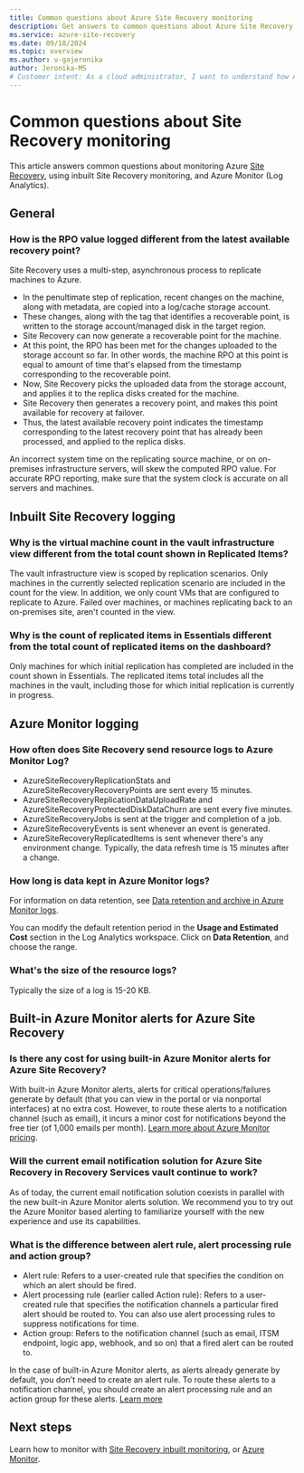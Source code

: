 ```yaml
---
title: Common questions about Azure Site Recovery monitoring 
description: Get answers to common questions about Azure Site Recovery monitoring, using inbuilt monitoring and Azure Monitor (Log Analytics)
ms.service: azure-site-recovery
ms.date: 09/18/2024
ms.topic: overview
ms.author: v-gajeronika
author: Jeronika-MS
# Customer intent: As a cloud administrator, I want to understand how Azure Site Recovery monitoring works, so that I can effectively track replication status and ensure the reliability of backups during failover scenarios.
---
```

# Common questions about Site Recovery monitoring

This article answers common questions about monitoring Azure [Site Recovery](site-recovery-overview.md), using inbuilt Site Recovery monitoring, and Azure Monitor (Log Analytics).

## General

### How is the RPO value logged different from the latest available recovery point?

Site Recovery uses a multi-step, asynchronous process to replicate machines to Azure.

- In the penultimate step of replication, recent changes on the machine, along with metadata, are copied into a log/cache storage account.
- These changes, along with the tag that identifies a recoverable point, is written to the storage account/managed disk in the target region.
- Site Recovery can now generate a recoverable point for the machine.
- At this point, the RPO has been met for the changes uploaded to the storage account so far. In other words, the machine RPO at this point is equal to amount of time that's elapsed from the timestamp corresponding to the recoverable point.
- Now, Site Recovery picks the uploaded data from the storage account, and applies it to the replica disks created for the machine.
- Site Recovery then generates a recovery point, and makes this point available for recovery at failover.
- Thus, the latest available recovery point indicates the timestamp corresponding to the latest recovery point that has already been processed, and applied to the replica disks.


An incorrect system time on the replicating source machine, or on on-premises infrastructure servers, will skew the computed RPO value. For accurate RPO reporting, make sure that the system clock is accurate on all servers and machines.



## Inbuilt Site Recovery logging


### Why is the virtual machine count in the vault infrastructure view different from the total count shown in Replicated Items?

The vault infrastructure view is scoped by replication scenarios. Only machines in the currently selected replication scenario are included in the count for the view. In addition, we only count VMs that are configured to replicate to Azure. Failed over machines, or machines replicating back to an on-premises site, aren't counted in the view.

### Why is the count of replicated items in Essentials different from the total count of replicated items on the dashboard?

Only machines for which initial replication has completed are included in the count shown in Essentials. The replicated items total includes all the machines in the vault, including those for which initial replication is currently in progress.

## Azure Monitor logging


### How often does Site Recovery send resource logs to Azure Monitor Log? 

- AzureSiteRecoveryReplicationStats and AzureSiteRecoveryRecoveryPoints are sent every 15 minutes.  
- AzureSiteRecoveryReplicationDataUploadRate and AzureSiteRecoveryProtectedDiskDataChurn are sent every five minutes. 
- AzureSiteRecoveryJobs is sent at the trigger and completion of a job.
- AzureSiteRecoveryEvents is sent whenever an event is generated. 
- AzureSiteRecoveryReplicatedItems is sent whenever there's any environment change. Typically, the data refresh time is 15 minutes after a change. 

### How long is data kept in Azure Monitor logs? 

For information on data retention, see [Data retention and archive in Azure Monitor logs](/azure/azure-monitor/logs/data-retention-archive).

You can modify the default retention period in the **Usage and Estimated Cost** section in the Log Analytics workspace. Click on **Data Retention**, and choose the range.

### What's the size of the resource logs? 

Typically the size of a log is 15-20 KB. 

## Built-in Azure Monitor alerts for Azure Site Recovery

### Is there any cost for using built-in Azure Monitor alerts for Azure Site Recovery? 

With built-in Azure Monitor alerts, alerts for critical operations/failures generate by default (that you can view in the portal or via nonportal interfaces) at no extra cost. However, to route these alerts to a notification channel (such as email), it incurs a minor cost for notifications beyond the free tier (of 1,000 emails per month). [Learn more about Azure Monitor pricing](https://azure.microsoft.com/pricing/details/monitor/).

### Will the current email notification solution for Azure Site Recovery in Recovery Services vault continue to work? 

As of today, the current email notification solution coexists in parallel with the new built-in Azure Monitor alerts solution. We recommend you to try out the Azure Monitor based alerting to familiarize yourself with the new experience and use its capabilities.

### What is the difference between alert rule, alert processing rule and action group?

- Alert rule: Refers to a user-created rule that specifies the condition on which an alert should be fired.
- Alert processing rule (earlier called Action rule): Refers to a user-created rule that specifies the notification channels a particular fired alert should be routed to. You can also use alert processing rules to suppress notifications for time. 
- Action group: Refers to the notification channel (such as email, ITSM endpoint, logic app, webhook, and so on) that a fired alert can be routed to.

In the case of built-in Azure Monitor alerts, as alerts already generate by default, you don't need to create an alert rule. To route these alerts to a notification channel, you should create an alert processing rule and an action group for these alerts. [Learn more](site-recovery-monitor-and-troubleshoot.md#configure-email-notifications-for-alerts)






## Next steps

Learn how to monitor with [Site Recovery inbuilt monitoring](site-recovery-monitor-and-troubleshoot.md), or [Azure Monitor](monitor-log-analytics.md).


